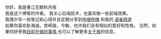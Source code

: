 
你好，我是春江花朝秋月夜</br>我是这个博客的作者。
我关心后端技术，也喜欢做一些前端效果。</br>我偶尔写一些笔记和心得并且定期分享到[哔哩哔哩](https://space.bilibili.com/159283119?spm_id_from=333.1007.0.0)
和我的 [语雀频道](https://www.yuque.com/chunjianghuazhaoqiuyueye)</br> 
如果你喜欢新海诚，宫崎骏，今敏，也许我们会有相似的爱好和性格。
当然，如果你好奇我[目前在做的事情](https://todreamr.github.io/tasks/),也可以了解更多[关于我](https://todreamr.github.io/info/)的信息。

[//]: # (<iframe frameborder="no" border="0" marginwidth="0" marginheight="0" width=530 height=86 src="//music.163.com/outchain/player?type=2&id=1312226566&auto=1&height=66" ></iframe>)
